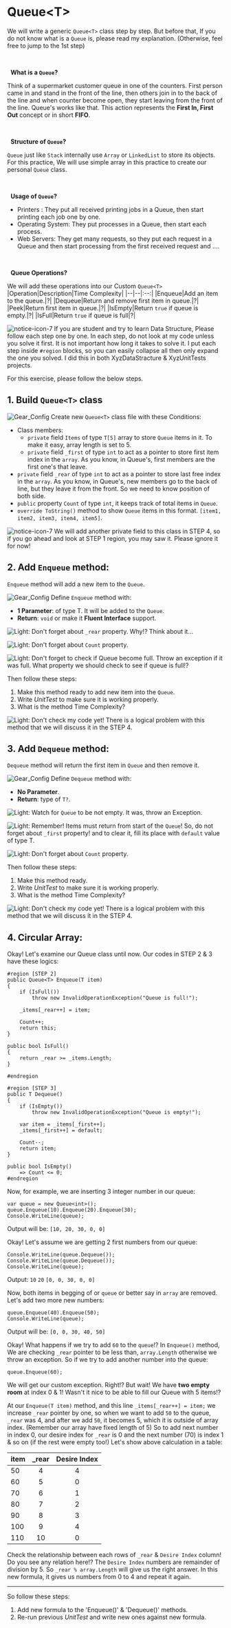 
# Queue\<T\>
We will write a generic `Queue<T>` class step by step. But before that, If you do not know what is a `Queue` is, please read my explanation. (Otherwise, feel free to jump to the 1st step) 

&nbsp;

&nbsp;
**What is a `Queue`?**

Think of a supermarket customer queue in one of the counters. First person came in and stand in the front of the line, then others join in to the back of the line and when counter become open, they start leaving from the front of the line. Queue's works like that. This action represents the **First In, First Out** concept or in short **FIFO**.

&nbsp;

&nbsp;
**Structure of `Queue`?**

`Queue` just like `Stack` internally use `Array` or `LinkedList` to store its objects. For this practice, We will use simple array in this practice to create our personal `Queue` class.

&nbsp;

&nbsp;
**Usage of `Queue`?**

 - Printers : They put all received printing jobs in a Queue, then start printing each job one by one.
 - Operating System: They put processes in a Queue, then start each process.
 - Web Servers: They get many requests, so they put each request in a Queue and then start processing from the first received request and ....

&nbsp;

&nbsp;
**Queue Operations?**

We will add these operations into our Custom `Queue<T>`
|Operation|Description|Time Complexity|
|--|--|:--:|
|Enqueue|Add an item to the queue.|?|
|Dequeue|Return and remove first item in queue.|?|
|Peek|Return first item in queue.|?|
|IsEmpty|Return `true` if queue is empty.|?|
|IsFull|Return `true` if queue is full|?|

![notice-icon-7](https://user-images.githubusercontent.com/25789969/135717888-486318b4-7b6b-41ee-af24-bbeb181bb032.png) If you are student and try to learn Data Structure, Please follow each step one by one. In each step, do not look at my code unless you solve it first. It is not important how long it takes to solve it. I put each step inside `#region` blocks, so you can easily collapse all then only expand the one you solved. I did this in both XyzDataStracture & XyzUnitTests projects.

For this exercise, please follow the below steps. 

## 1. Build `Queue<T>` class
![Gear_Config](https://user-images.githubusercontent.com/25789969/136387498-f7f72a2b-7516-4c1a-a6bf-f9985d331300.png) Create new `Queue<T>` class file with these Conditions:
- Class members:
  - `private` field `Items` of type `T[5]` array to store `Queue` items in it. To make it easy, array length is set to 5.
  - `private` field `_first` of type `int` to act as a pointer to store first item index in the `array`.  As you know, in Queue's, first members are the first one's that leave.
 - `private` field `_rear` of type `int` to act as a pointer to store last free index in the `array`.  As you know, in Queue's, new members go to the back of line, but they leave it from the front. So we need to know position of both side.
  - `public` property `Count` of type `int`, it keeps track of total items in `Queue`.
  - `override ToString()` method to show `Queue` items in this format. `[item1, item2, item3, item4, item5]`.

![notice-icon-7](https://user-images.githubusercontent.com/25789969/135717888-486318b4-7b6b-41ee-af24-bbeb181bb032.png) We will add another private field to this class in STEP 4, so if you go ahead and look at STEP 1 region, you may saw it. Please ignore it for now!

## 2. Add `Enqueue` method:
`Enqueue` method will add a new item to the `Queue`.
 
![Gear_Config](https://user-images.githubusercontent.com/25789969/136387498-f7f72a2b-7516-4c1a-a6bf-f9985d331300.png) 
Define `Enqueue` method with:
   - **1 Parameter**: of type T. It will be added to the `Queue`.
   - **Return**: `void` or make it **Fluent Interface** support.

![Light](https://user-images.githubusercontent.com/25789969/136387819-e8790a55-7543-421f-bc1d-dae492b2b0ec.png): Don't forget about `_rear` property. Why!? Think about it...

![Light](https://user-images.githubusercontent.com/25789969/136387819-e8790a55-7543-421f-bc1d-dae492b2b0ec.png): Don't forget about `Count` property.

![Light](https://user-images.githubusercontent.com/25789969/136387819-e8790a55-7543-421f-bc1d-dae492b2b0ec.png): Don't forget to check if Queue become full. Throw an exception if it was full. What property we should check to see if queue is full!?

Then follow these steps:
   1. Make this method ready to add new item into the `Queue`.
   2. Write *UnitTest* to make sure it is working properly.
   3. What is the method Time Complexity?

![Light](https://user-images.githubusercontent.com/25789969/136387819-e8790a55-7543-421f-bc1d-dae492b2b0ec.png): Don't check my code yet! There is a logical problem with this method that we will discuss it in the STEP 4.

## 3. Add `Dequeue` method:
`Dequeue` method will return the first item in `Queue` and then remove it.
 
![Gear_Config](https://user-images.githubusercontent.com/25789969/136387498-f7f72a2b-7516-4c1a-a6bf-f9985d331300.png) 
Define `Dequeue` method with:
   - **No Parameter**.
   - **Return**: type of `T?`.

![Light](https://user-images.githubusercontent.com/25789969/136387819-e8790a55-7543-421f-bc1d-dae492b2b0ec.png): Watch for `Queue` to be not empty. It was, throw an Exception.

![Light](https://user-images.githubusercontent.com/25789969/136387819-e8790a55-7543-421f-bc1d-dae492b2b0ec.png): Remember! Items must return from start of the `Queue`! So, do not forget about `_first` property! and to clear it, fill its place with `default` value of type T.

![Light](https://user-images.githubusercontent.com/25789969/136387819-e8790a55-7543-421f-bc1d-dae492b2b0ec.png): Don't forget about `Count` property.

Then follow these steps:
   1. Make this method ready.
   2. Write *UnitTest* to make sure it is working properly.
   3. What is the method Time Complexity? 

![Light](https://user-images.githubusercontent.com/25789969/136387819-e8790a55-7543-421f-bc1d-dae492b2b0ec.png): Don't check my code yet! There is a logical problem with this method that we will discuss it in the STEP 4.

## 4. Circular Array:
Okay! Let's examine our Queue class until now. Our codes in STEP 2 & 3 have these logics:

    #region [STEP 2]
    public Queue<T> Enqueue(T item)
    {
        if (IsFull())
            throw new InvalidOperationException("Queue is full!");
        
        _items[_rear++] = item; 

        Count++;
        return this;
    }
    
    public bool IsFull()
    {
        return _rear >= _items.Length;
    }
    
    #endregion
    
    #region [STEP 3]
    public T Dequeue()
    {
        if (IsEmpty())
            throw new InvalidOperationException("Queue is empty!");
    
        var item = _items[_first++];
        _items[_first++] = default; 
    
        Count--;
        return item;
    } 
    
    public bool IsEmpty() 
        => Count <= 0;
    #endregion


Now, for example, we are inserting 3 integer number in our queue:

    var queue = new Queue<int>();
    queue.Enqueue(10).Enqueue(20).Enqueue(30);
    Console.WriteLine(queue); 
Output will be:
`[10, 20, 30, 0, 0]`
 
Okay! Let's assume we are getting 2 first numbers from our queue:

    Console.WriteLine(queue.Dequeue()); 
    Console.WriteLine(queue.Dequeue()); 
    Console.WriteLine(queue);

Output:
`10`
`20`
`[0, 0, 30, 0, 0]`

Now, both items in begging of or `queue` or better say in `array` are removed. Let's add two more new numbers:

    queue.Enqueue(40).Enqueue(50);
    Console.WriteLine(queue); 

Output will be:
`[0, 0, 30, 40, 50]`

Okay! What happens if we try to add `60` to the `queue`!? In `Enqueue()` method, We are checking `_rear` pointer to be less than,  `array.Length` otherwise we throw an exception. So if we try to add another number into the queue:

    queue.Enqueue(60);

We will get our custom exception. Right!?
But wait! We have **two empty room** at index 0 & 1! Wasn't it nice to be able to fill our Queue with 5 items!? 

At our `Enqueue(T item)` method, and this line `_items[_rear++] = item;` we increase `_rear` pointer by one, so when we want to add `50` to the queue, `_rear` was 4, and after we add `50`, it becomes 5, which it is outside of array index. (Remember our array have fixed length of 5)  So to add next number in index 0, our desire index for `_rear` is 0 and the next number (70) is index 1 & so on (if the rest were empty too!) Let's show above calculation in a table:

| item | _rear | Desire Index |
|--|:--:|:--:|
| 50 |4| 4 |
| 60 |5| 0 |
| 70 |6| 1 |
| 80 |7| 2 |
| 90 |8| 3 |
| 100 |9| 4 |
| 110 |10| 0 |

Check the relationship between each rows of `_rear` & `Desire Index` column! Do you see any relation here!? The `Desire Index` numbers are remainder of division by 5. So `_rear % array.Length` will give us the right answer.  In this new formula, it gives us numbers from 0 to 4 and repeat it again.

-------
So follow these steps:
   1. Add new formula to the 'Enqueue()' & 'Dequeue()' methods.
   2. Re-run previous *UnitTest* and write new ones against new formula. 
